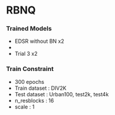 # RBNQ
### Trained Models
* EDSR without BN x2
* 
* Trial 3 x2


### Train Constraint
* 300 epochs
* Train dataset : DIV2K
* Test dataset : Urban100, test2k, test4k
* n_resblocks : 16
* scale : 1
